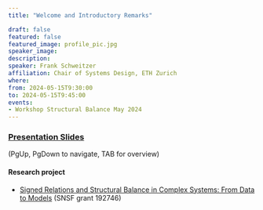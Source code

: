 ```yaml
---
title: "Welcome and Introductory Remarks"

draft: false
featured: false
featured_image: profile_pic.jpg
speaker_image:
description:
speaker: Frank Schweitzer
affiliation: Chair of Systems Design, ETH Zurich
where:
from: 2024-05-15T9:30:00
to: 2024-05-15T9:45:00
events:
- Workshop Structural Balance May 2024 
---
```



### [Presentation Slides](./Schweitzer-Opening.html)<br>
(PgUp, PgDown to navigate, TAB for overview)


<!-- insert iframe 
<iframe src="./Schweitzer-Opening.html" width="100%" height="300px" frameborder="0" allowfullscreen="true">
</iframe>
-->

#### Research project 

-  [Signed Relations and Structural Balance in Complex Systems: From Data to Models](https://www.sg.ethz.ch/projects/signed-relations/) (SNSF grant 192746)


